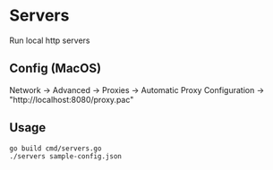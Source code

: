 # Servers

Run local http servers

## Config (MacOS)

Network -> Advanced -> Proxies -> Automatic Proxy Configuration -> "http://localhost:8080/proxy.pac"

## Usage

```
go build cmd/servers.go
./servers sample-config.json
```
